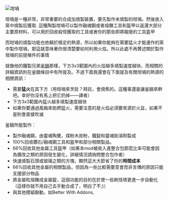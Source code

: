 ![坩堝](block:betterwithmods:cooking_pot)

坩堝是一種非常，非常重要的合成加燒製裝置，要先製作未燒製的坩堝。然後放入窯中燒製后獲取. 這種陶製坩堝可以製作融魂鋼或者熔鍊工具和盔甲以返還大部分主要原材料，可以用於回收殺怪獲取的工具或者你的那些即將報廢的工具盔甲

而坩堝的燒製功能也依賴於穩定的熱源，所以如果你能夠在需要猛火才能運作的窯中製作坩堝，那這就意味著你很清楚要如何利用火焰。所以此處不再贅述關於製作坩堝的前提條件的事情

就像他的鐵製兄弟[釜鍋](block:betterwithmods:cooking_pot@1)那樣，下方3x3範圍內的火焰越多燒製速度越快，而相關的詳細資訊則在釜鍋條目中有所提及。不過下面我還會在下面提及有關坩堝的熱源的相關資訊：
* 需要**猛火**在其下方（用坩堝來烹飪？拜託，會燒焦的。這種事還是讓釜鍋來幹吧。幸好你沒有馬上把它扔掉——譯者）
* 下方3x3範圍內猛火越多燒製速度越快
* 如果你要通過風箱來助燃猛火，需要注意的是火焰必須要來源於火盆，如果不是則會直接吹滅

釜鍋所能製作：
* 製作融魂鋼，由靈魂陶甕，煤粉木炭粉，鐵錠和靈魂助溶劑製成
* 100%回收鑽石/融魂鋼工具和盔甲和部分相關製品。
* 66%回收其他金屬工具盔甲（如果本mod被收入進整合包那麼比率可能會因為魔改之類的原因發生變化，詳細情況請詢問整合包作者）
* 快速燒製石頭或玻璃之類的方塊，顯然這大大節省了你的**時間成本**
* 66%回收其他金屬的相關製品，但因為一些比較需要意會而非言傳的原因只能支援部分物品
* 將金屬粒熔鍊成金屬錠，這個功能的目的在於使一些刷怪塔更進一步自動化（這樣你就不用自己去手動合成了，明白了不;)）
* 與其他模組聯動，如Better With Addons,
